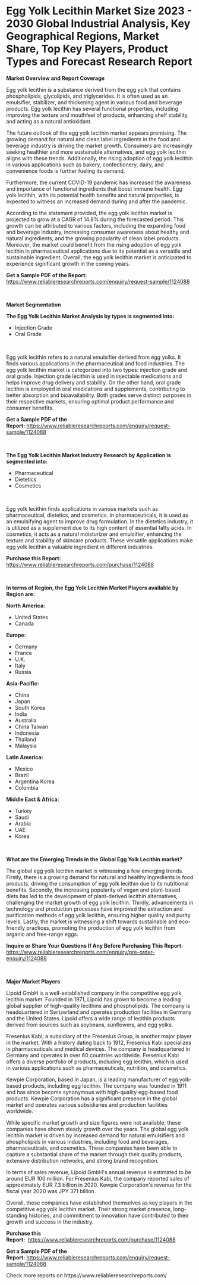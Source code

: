 <p><h1>Egg Yolk Lecithin Market Size 2023 - 2030 Global Industrial Analysis, Key Geographical Regions, Market Share, Top Key Players, Product Types and Forecast Research Report</h1></p><p><strong>Market Overview and Report Coverage</strong></p>
<p><p>Egg yolk lecithin is a substance derived from the egg yolk that contains phospholipids, glycolipids, and triglycerides. It is often used as an emulsifier, stabilizer, and thickening agent in various food and beverage products. Egg yolk lecithin has several functional properties, including improving the texture and mouthfeel of products, enhancing shelf stability, and acting as a natural antioxidant.</p><p>The future outlook of the egg yolk lecithin market appears promising. The growing demand for natural and clean label ingredients in the food and beverage industry is driving the market growth. Consumers are increasingly seeking healthier and more sustainable alternatives, and egg yolk lecithin aligns with these trends. Additionally, the rising adoption of egg yolk lecithin in various applications such as bakery, confectionery, dairy, and convenience foods is further fueling its demand.</p><p>Furthermore, the current COVID-19 pandemic has increased the awareness and importance of functional ingredients that boost immune health. Egg yolk lecithin, with its potential health benefits and natural properties, is expected to witness an increased demand during and after the pandemic.</p><p>According to the statement provided, the egg yolk lecithin market is projected to grow at a CAGR of 14.8% during the forecasted period. This growth can be attributed to various factors, including the expanding food and beverage industry, increasing consumer awareness about healthy and natural ingredients, and the growing popularity of clean label products. Moreover, the market could benefit from the rising adoption of egg yolk lecithin in pharmaceutical applications due to its potential as a versatile and sustainable ingredient. Overall, the egg yolk lecithin market is anticipated to experience significant growth in the coming years.</p></p>
<p><strong>Get a Sample PDF of the Report:</strong> <a href="https://www.reliableresearchreports.com/enquiry/request-sample/1124088">https://www.reliableresearchreports.com/enquiry/request-sample/1124088</a></p>
<p>&nbsp;</p>
<p><strong>Market Segmentation</strong></p>
<p><strong>The Egg Yolk Lecithin Market Analysis by types is segmented into:</strong></p>
<p><ul><li>Injection Grade</li><li>Oral Grade</li></ul></p>
<p>&nbsp;</p>
<p><p>Egg yolk lecithin refers to a natural emulsifier derived from egg yolks. It finds various applications in the pharmaceutical and food industries. The egg yolk lecithin market is categorized into two types: injection grade and oral grade. Injection grade lecithin is used in injectable medications and helps improve drug delivery and stability. On the other hand, oral grade lecithin is employed in oral medications and supplements, contributing to better absorption and bioavailability. Both grades serve distinct purposes in their respective markets, ensuring optimal product performance and consumer benefits.</p></p>
<p><strong>Get a Sample PDF of the Report:</strong>&nbsp;<a href="https://www.reliableresearchreports.com/enquiry/request-sample/1124088">https://www.reliableresearchreports.com/enquiry/request-sample/1124088</a></p>
<p>&nbsp;</p>
<p><strong>The Egg Yolk Lecithin Market Industry Research by Application is segmented into:</strong></p>
<p><ul><li>Pharmaceutical</li><li>Dietetics</li><li>Cosmetics</li></ul></p>
<p>&nbsp;</p>
<p><p>Egg yolk lecithin finds applications in various markets such as pharmaceutical, dietetics, and cosmetics. In pharmaceuticals, it is used as an emulsifying agent to improve drug formulation. In the dietetics industry, it is utilized as a supplement due to its high content of essential fatty acids. In cosmetics, it acts as a natural moisturizer and emulsifier, enhancing the texture and stability of skincare products. These versatile applications make egg yolk lecithin a valuable ingredient in different industries.</p></p>
<p><strong>Purchase this Report:</strong>&nbsp; <a href="https://www.reliableresearchreports.com/purchase/1124088">https://www.reliableresearchreports.com/purchase/1124088</a></p>
<p>&nbsp;</p>
<p><strong>In terms of Region, the Egg Yolk Lecithin Market Players available by Region are:</strong></p>
<p>
    <p> <strong> North America: </strong>
        <ul>
            <li>United States</li>
            <li>Canada</li>
        </ul>
        </p> 
    <p> <strong> Europe: </strong>
        <ul>
            <li>Germany</li>
            <li>France</li>
            <li>U.K.</li>
            <li>Italy</li>
            <li>Russia</li>
        </ul>
        </p> 
    <p> <strong> Asia-Pacific: </strong>
        <ul>
            <li>China</li>
            <li>Japan</li>
            <li>South Korea</li>
            <li>India</li>
            <li>Australia</li>
            <li>China Taiwan</li>
            <li>Indonesia</li>
            <li>Thailand</li>
            <li>Malaysia</li>
        </ul>
        </p> 
    <p> <strong> Latin America: </strong>
        <ul>
            <li>Mexico</li>
            <li>Brazil</li>
            <li>Argentina Korea</li>
            <li>Colombia</li>
        </ul>
        </p> 
    <p> <strong> Middle East & Africa: </strong>
        <ul>
            <li>Turkey</li>
            <li>Saudi</li>
            <li>Arabia</li>
            <li>UAE</li>
            <li>Korea</li>
        </ul>
    </p>
    </p>
<p>&nbsp;</p>
<p><strong>What are the Emerging Trends in the Global Egg Yolk Lecithin market?</strong></p>
<p><p>The global egg yolk lecithin market is witnessing a few emerging trends. Firstly, there is a growing demand for natural and healthy ingredients in food products, driving the consumption of egg yolk lecithin due to its nutritional benefits. Secondly, the increasing popularity of vegan and plant-based diets has led to the development of plant-derived lecithin alternatives, challenging the market growth of egg yolk lecithin. Thirdly, advancements in technology and production processes have improved the extraction and purification methods of egg yolk lecithin, ensuring higher quality and purity levels. Lastly, the market is witnessing a shift towards sustainable and eco-friendly practices, promoting the production of egg yolk lecithin from organic and free-range eggs.</p></p>
<p><strong>Inquire or Share Your Questions If Any Before Purchasing This Report</strong>- <a href="https://www.reliableresearchreports.com/enquiry/pre-order-enquiry/1124088">https://www.reliableresearchreports.com/enquiry/pre-order-enquiry/1124088</a></p>
<p>&nbsp;</p>
<p><strong>Major Market Players</strong></p>
<p><p>Lipoid GmbH is a well-established company in the competitive egg yolk lecithin market. Founded in 1971, Lipoid has grown to become a leading global supplier of high-quality lecithins and phospholipids. The company is headquartered in Switzerland and operates production facilities in Germany and the United States. Lipoid offers a wide range of lecithin products derived from sources such as soybeans, sunflowers, and egg yolks.</p><p>Fresenius Kabi, a subsidiary of the Fresenius Group, is another major player in the market. With a history dating back to 1912, Fresenius Kabi specializes in pharmaceuticals and medical devices. The company is headquartered in Germany and operates in over 60 countries worldwide. Fresenius Kabi offers a diverse portfolio of products, including egg lecithin, which is used in various applications such as pharmaceuticals, nutrition, and cosmetics.</p><p>Kewpie Corporation, based in Japan, is a leading manufacturer of egg yolk-based products, including egg lecithin. The company was founded in 1911 and has since become synonymous with high-quality egg-based food products. Kewpie Corporation has a significant presence in the global market and operates various subsidiaries and production facilities worldwide.</p><p>While specific market growth and size figures were not available, these companies have shown steady growth over the years. The global egg yolk lecithin market is driven by increased demand for natural emulsifiers and phospholipids in various industries, including food and beverages, pharmaceuticals, and cosmetics. These companies have been able to capture a substantial share of the market through their quality products, extensive distribution networks, and strong brand recognition.</p><p>In terms of sales revenue, Lipoid GmbH's annual revenue is estimated to be around EUR 100 million. For Fresenius Kabi, the company reported sales of approximately EUR 7.3 billion in 2020. Kewpie Corporation's revenue for the fiscal year 2020 was JPY 371 billion.</p><p>Overall, these companies have established themselves as key players in the competitive egg yolk lecithin market. Their strong market presence, long-standing histories, and commitment to innovation have contributed to their growth and success in the industry.</p></p>
<p><strong>Purchase this Report:</strong>&nbsp;&nbsp;<a href="https://www.reliableresearchreports.com/purchase/1124088">https://www.reliableresearchreports.com/purchase/1124088</a></p>
<p></p>
<p><strong>Get a Sample PDF of the Report:</strong>&nbsp;<a href="https://www.reliableresearchreports.com/enquiry/request-sample/1124088">https://www.reliableresearchreports.com/enquiry/request-sample/1124088</a></p>
<p>Check more reports on https://www.reliableresearchreports.com/</p>